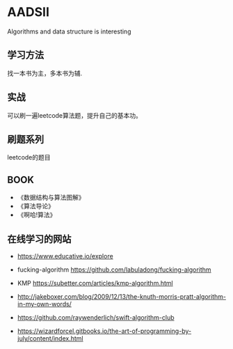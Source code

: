 # AADSII
Algorithms and data structure is  interesting



## 学习方法
 找一本书为主，多本书为辅.

## 实战
  可以刷一遍leetcode算法题，提升自己的基本功。

## 刷题系列
  leetcode的题目

## BOOK
-  《数据结构与算法图解》
- 《算法导论》
- 《啊哈!算法》
<!-- -《》 -->

## 在线学习的网站
- https://www.educative.io/explore

- fucking-algorithm https://github.com/labuladong/fucking-algorithm
- KMP https://subetter.com/articles/kmp-algorithm.html
- http://jakeboxer.com/blog/2009/12/13/the-knuth-morris-pratt-algorithm-in-my-own-words/
- https://github.com/raywenderlich/swift-algorithm-club
- https://wizardforcel.gitbooks.io/the-art-of-programming-by-july/content/index.html
